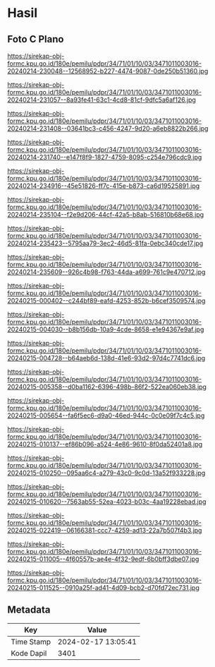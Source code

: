 # Hasil

## Foto C Plano

https://sirekap-obj-formc.kpu.go.id/180e/pemilu/pdpr/34/71/01/10/03/3471011003016-20240214-230048--12568952-b227-4474-9087-0de250b51360.jpg

https://sirekap-obj-formc.kpu.go.id/180e/pemilu/pdpr/34/71/01/10/03/3471011003016-20240214-231057--8a93fe41-63c1-4cd8-81cf-9dfc5a6af126.jpg

https://sirekap-obj-formc.kpu.go.id/180e/pemilu/pdpr/34/71/01/10/03/3471011003016-20240214-231408--03641bc3-c456-4247-9d20-a6eb8822b266.jpg

https://sirekap-obj-formc.kpu.go.id/180e/pemilu/pdpr/34/71/01/10/03/3471011003016-20240214-231740--e147f8f9-1827-4759-8095-c254e796cdc9.jpg

https://sirekap-obj-formc.kpu.go.id/180e/pemilu/pdpr/34/71/01/10/03/3471011003016-20240214-234916--45e51826-ff7c-415e-b873-ca6d19525891.jpg

https://sirekap-obj-formc.kpu.go.id/180e/pemilu/pdpr/34/71/01/10/03/3471011003016-20240214-235104--f2e9d206-44cf-42a5-b8ab-516810b68e68.jpg

https://sirekap-obj-formc.kpu.go.id/180e/pemilu/pdpr/34/71/01/10/03/3471011003016-20240214-235423--5795aa79-3ec2-46d5-81fa-0ebc340cde17.jpg

https://sirekap-obj-formc.kpu.go.id/180e/pemilu/pdpr/34/71/01/10/03/3471011003016-20240214-235609--926c4b98-f763-44da-a699-761c9e470712.jpg

https://sirekap-obj-formc.kpu.go.id/180e/pemilu/pdpr/34/71/01/10/03/3471011003016-20240215-000402--c244bf89-eafd-4253-852b-b6cef3509574.jpg

https://sirekap-obj-formc.kpu.go.id/180e/pemilu/pdpr/34/71/01/10/03/3471011003016-20240215-004030--b8b156db-10a9-4cde-8658-e1e94367e9af.jpg

https://sirekap-obj-formc.kpu.go.id/180e/pemilu/pdpr/34/71/01/10/03/3471011003016-20240215-004728--b64aeb6d-138d-41e6-93d2-97d4c7741dc6.jpg

https://sirekap-obj-formc.kpu.go.id/180e/pemilu/pdpr/34/71/01/10/03/3471011003016-20240215-005358--d0ba1162-6396-498b-86f2-522ea060eb38.jpg

https://sirekap-obj-formc.kpu.go.id/180e/pemilu/pdpr/34/71/01/10/03/3471011003016-20240215-005654--fa6f5ec6-d9a0-46ed-944c-0c0e09f7c4c5.jpg

https://sirekap-obj-formc.kpu.go.id/180e/pemilu/pdpr/34/71/01/10/03/3471011003016-20240215-010137--ef86b096-a524-4e86-9610-8f0da52401a8.jpg

https://sirekap-obj-formc.kpu.go.id/180e/pemilu/pdpr/34/71/01/10/03/3471011003016-20240215-010250--095aa6c4-a279-43c0-9c0d-13a52f933228.jpg

https://sirekap-obj-formc.kpu.go.id/180e/pemilu/pdpr/34/71/01/10/03/3471011003016-20240215-010620--7563ab55-52ea-4023-b03c-4aa19228ebad.jpg

https://sirekap-obj-formc.kpu.go.id/180e/pemilu/pdpr/34/71/01/10/03/3471011003016-20240215-022419--06166381-ccc7-4259-ad13-22a7b507f4b3.jpg

https://sirekap-obj-formc.kpu.go.id/180e/pemilu/pdpr/34/71/01/10/03/3471011003016-20240215-011005--4f60557b-ae4e-4f32-9edf-6b0bff3dbe07.jpg

https://sirekap-obj-formc.kpu.go.id/180e/pemilu/pdpr/34/71/01/10/03/3471011003016-20240215-011525--0910a25f-ad41-4d09-bcb2-d70fd72ec731.jpg


## Metadata

| Key        | Value               |
| ---------- | ------------------- |
| Time Stamp | 2024-02-17 13:05:41 |
| Kode Dapil | 3401                |



